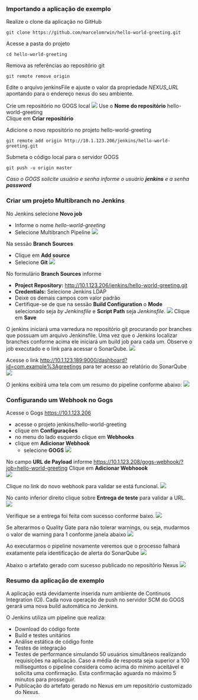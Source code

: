 ### Importando a aplicação de exemplo
Realize o clone da aplicação no GitHub
```
git clone https://github.com/marcelomrwin/hello-world-greeting.git
```
Acesse a pasta do projeto
```
cd hello-world-greeting
```
Remova as referências ao repositório git
```
git remote remove origin
```

Edite o arquivo jenkinsFile e ajuste o valor da propriedade *NEXUS_URL* apontando para o endereço nexus do seu ambiente.

Crie um repositório no GOGS local
![](/images/fig83.png)
Use o **Nome do repositório** hello-world-greeting</br>
Clique em **Criar repositório**

Adicione o novo repositório no projeto hello-world-greeting
```
git remote add origin http://10.1.123.206/jenkins/hello-world-greeting.git
```
Submeta o código local para o servidor GOGS
```
git push -u origin master
```
*Caso o GOGS solicite usuário e senha informe o usuário <b>jenkins</b> e a senha <b>password</b>*

### Criar um projeto Multibranch no Jenkins
No Jenkins selecione **Novo job**
- Informe o nome *hello-world-greeting*
- Selecione Multibranch Pipeline
![](/images/fig84.png)

Na sessão **Branch Sources**
- Clique em **Add source**
- Selecione **Git**
![](/images/fig85.png)

No formulário **Branch Sources** informe
- **Project Repository:** http://10.1.123.206/jenkins/hello-world-greeting.git
- **Credentials:** Selecione Jenkins LDAP
- Deixe os demais campos com valor padrão
- Certifique-se de que na sessão **Build Configuration** o **Mode** selecionado seja *by Jenkinsfile* e **Script Path** seja *Jenkinsfile*.
![](/images/fig86.png)
Clique em **Save**

O jenkins iniciará uma varredura no repositório git procurando por branches que possuam um arquivo Jenkinsfile.
Uma vez que o Jenkins localizar branches conforme acima ele iniciará um build job para cada um.
Observe o job executado e o link para acessar o SonarQube.
![](/images/fig91.png)</br>

Acesse o link http://10.1.123.189:9000/dashboard?id=com.example%3Agreetings para ter acesso ao relatório do SonarQube
![](/images/fig92.png)</br>

O jenkins exibirá uma tela com um resumo do pipeline conforme abaixo:
![](/images/fig93.png)</br>

### Configurando um Webhook no Gogs
Acesse o Gogs https://10.1.123.206
- acesse o projeto jenkins/hello-world-greeting
- clique em **Configurações**
- no menu do lado esquerdo clique em **Webhooks**
- clique em **Adicionar Webhook**
  - selecione **GOGS**
![](/images/fig98.png)</br>

No campo **URL de Payload** informe https://10.1.123.208/gogs-webhook/?job=hello-world-greeting
Clique em **Adicionar Webhoook**</br>
![](/images/fig99.png)</br>

Clique no link do novo webhook para validar se está funcional.
![](/images/fig100.png)</br>

No canto inferior direito clique sobre **Entrega de teste** para validar a URL.
![](/images/fig101.png)</br>

Verifique se a entrega foi feita com sucesso conforme baixo.
![](/images/fig102.png)</br>

Se alterarmos o Quality Gate para não tolerar warnings, ou seja, mudarmos o valor de warning para 1 conforme janela abaixo
![](/images/fig103.png)</br>

Ao executarmos o pipeline novamente veremos que o processo falhará exatamente pela identificação de alerta do SonarQube
![](/images/fig104.png)</br>

Abaixo o artefato gerado com sucesso publicado no repositório Nexus
![](/images/fig105.png)</br>

### Resumo da aplicação de exemplo

A aplicação está devidamente inserida num ambiente de Continuos Integration (CI). Cada nova operação de push no servidor SCM do GOGS gerará uma nova build automática no Jenkins.

O Jenkins utiliza um pipeline que realiza:
- Download do código fonte
- Build e testes unitários
- Análise estática de código fonte
- Testes de integração
- Testes de performance simulando 50 usuários simultâneos realizando requisições na aplicação. Caso a média de resposta seja superior a 100 milliseguntos o pipeline considera como acima do mínimo aceitável e solicita uma confirmação. Esta confirmação aguarda no máximo 5 minutos para prosseguir.
- Publicação do artefato gerado no Nexus em um repositório customizado do Nexus.
